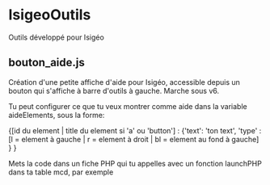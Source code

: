# IsigeoOutils
Outils développé pour Isigéo

## bouton_aide.js
Création d'une petite affiche d'aide pour Isigéo, accessible depuis un bouton qui s'affiche à barre d'outils à gauche. Marche sous v6. 

Tu peut configurer ce que tu veux montrer comme aide dans la variable aideElements, sous la forme:

{[id du element | title du element si 'a' ou 'button'] : 
  {'text': 'ton text',
    'type' : [l = element à gauche | r = element à droit | bl = element au fond à gauche]
    }
  }

Mets la code dans un fiche PHP qui tu appelles avec un fonction launchPHP dans ta table mcd, par exemple
